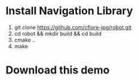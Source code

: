 # Install Navigation Library
1) git clone https://github.com/cfiore-jpg/robot.git
2) cd robot && mkdir build && cd build
3) cmake ..
4) make


# Download this demo

